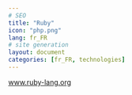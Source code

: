 ```yaml
---
# SEO
title: "Ruby"
icon: "php.png"
lang: fr_FR
# site generation
layout: document
categories: [fr_FR, technologies]
---
```

<a href="http://www.ruby-lang.org/">www.ruby-lang.org</a>